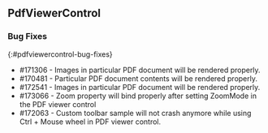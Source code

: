 ## PdfViewerControl

### Bug Fixes
{:#pdfviewercontrol-bug-fixes}

* \#171306 - Images in particular PDF document will be rendered properly.
* \#170481 - Particular PDF document contents will be rendered properly.
* \#172541 - Images in particular PDF document will be rendered properly.
* \#173066 - Zoom property will bind properly after setting ZoomMode in the PDF viewer control
* \#172063 - Custom toolbar sample will not crash anymore while using Ctrl + Mouse wheel in PDF viewer control.
